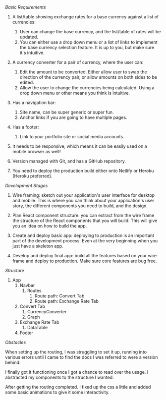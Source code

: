 _Basic Requirements_

1. A list/table showing exchange rates for a base currency against a list of currencies:

   1. User can change the base currency, and the list/table of rates will be updated.
   2. You can either use a drop down menu or a list of links to implement the base currency selection feature. It is up to you, but make sure it's intuitive.

2. A currency converter for a pair of currency, where the user can:

   1. Edit the amount to be converted. Either allow user to swap the direction of the currency pair, or allow amounts on both sides to be edited.
   2. Allow the user to change the currencies being calculated. Using a drop down menu or other means you think is intuitive.

3. Has a navigation bar:

   1. Site name, can be super generic or super fun.
   2. Anchor links if you are going to have multiple pages.

4. Has a footer:

   1. Link to your portfolio site or social media accounts.

5. It needs to be responsive, which means it can be easily used on a mobile browser as well!

6. Version managed with Git, and has a GitHub repository.

7. You need to deploy the production build either onto Netlify or Heroku (Heroku preferred).

_Development Stages_

1. Wire framing: sketch out your application's user interface for desktop and mobile. This is where you can think about your application's user story, the different components you need to build, and the design.

2. Plan React component structure: you can extract from the wire frame the structure of the React components that you will build. This will give you an idea on how to build the app.

3. Create and deploy basic app: deploying to production is an important part of the development process. Even at the very beginning when you just have a skeleton app.

4. Develop and deploy final app: build all the features based on your wire frame and deploy to production. Make sure core features are bug free.

_Structure_

1. App
   1. Navbar
      1. Routes
         1. Route path: Convert Tab
         2. Route path: Exchange Rate Tab
   2. Convert Tab
      1. CurrencyConverter
      2. Graph
   3. Exchange Rate Tab
      1. DataTable
   4. Footer

_Obstacles_

When setting up the routing, I was struggling to set it up, running into various errors until I came to find the docs I was referred to were a version behind.

I finally got it functioning once I got a chance to read over the usage. I abstracted my components to the structure I wanted.

After getting the routing completed. I fixed up the css a little and added some basic animations to give it some interactivity.
